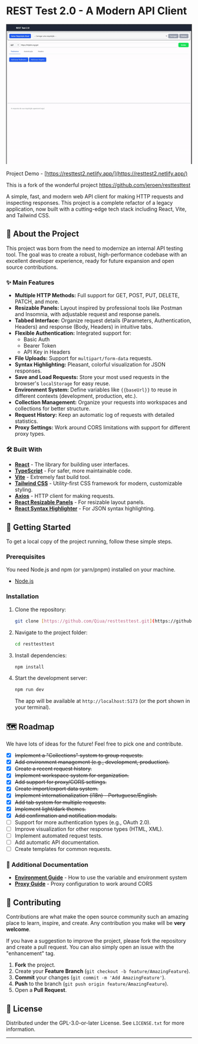 # REST Test 2.0 - A Modern API Client

![App Screenshot](public/assets/demo/rest-test-2-screen-final.gif)

Project Demo - [https://resttest2.netlify.app/](https://resttest2.netlify.app/)

This is a fork of the wonderful project https://github.com/jeroen/resttesttest

A simple, fast, and modern web API client for making HTTP requests and inspecting responses. This project is a complete refactor of a legacy application, now built with a cutting-edge tech stack including React, Vite, and Tailwind CSS.

## 🚀 About the Project

This project was born from the need to modernize an internal API testing tool. The goal was to create a robust, high-performance codebase with an excellent developer experience, ready for future expansion and open source contributions.

### ✨ Main Features

- **Multiple HTTP Methods:** Full support for GET, POST, PUT, DELETE, PATCH, and more.
- **Resizable Panels:** Layout inspired by professional tools like Postman and Insomnia, with adjustable request and response panels.
- **Tabbed Interface:** Organize request details (Parameters, Authentication, Headers) and response (Body, Headers) in intuitive tabs.
- **Flexible Authentication:** Integrated support for:
  - Basic Auth
  - Bearer Token
  - API Key in Headers
- **File Uploads:** Support for `multipart/form-data` requests.
- **Syntax Highlighting:** Pleasant, colorful visualization for JSON responses.
- **Save and Load Requests:** Store your most used requests in the browser's `localStorage` for easy reuse.
- **Environment System:** Define variables like `{{baseUrl}}` to reuse in different contexts (development, production, etc.).
- **Collection Management:** Organize your requests into workspaces and collections for better structure.
- **Request History:** Keep an automatic log of requests with detailed statistics.
- **Proxy Settings:** Work around CORS limitations with support for different proxy types.

### 🛠️ Built With

- **[React](https://reactjs.org/)** - The library for building user interfaces.
- **[TypeScript](https://www.typescriptlang.org/)** - For safer, more maintainable code.
- **[Vite](https://vitejs.dev/)** - Extremely fast build tool.
- **[Tailwind CSS](https://tailwindcss.com/)** - Utility-first CSS framework for modern, customizable styling.
- **[Axios](https://axios-http.com/)** - HTTP client for making requests.
- **[React Resizable Panels](https://react-resizable-panels.com/)** - For resizable layout panels.
- **[React Syntax Highlighter](https://github.com/react-syntax-highlighter/react-syntax-highlighter)** - For JSON syntax highlighting.

## 🏁 Getting Started

To get a local copy of the project running, follow these simple steps.

### Prerequisites

You need Node.js and npm (or yarn/pnpm) installed on your machine.

- [Node.js](https://nodejs.org/)

### Installation

1.  Clone the repository:
    ```sh
    git clone [https://github.com/Qiua/resttesttest.git](https://github.com/Qiua/resttesttest.git)
    ```
2.  Navigate to the project folder:
    ```sh
    cd resttesttest
    ```
3.  Install dependencies:
    ```sh
    npm install
    ```
4.  Start the development server:
    ```sh
    npm run dev
    ```
    The app will be available at `http://localhost:5173` (or the port shown in your terminal).

## 🗺️ Roadmap

We have lots of ideas for the future! Feel free to pick one and contribute.

- [x] ~~Implement a "Collections" system to group requests.~~
- [x] ~~Add environment management (e.g., development, production).~~
- [x] ~~Create a recent request history.~~
- [x] ~~Implement workspace system for organization.~~
- [x] ~~Add support for proxy/CORS settings.~~
- [x] ~~Create import/export data system.~~
- [x] ~~Implement internationalization (i18n) - Portuguese/English.~~
- [x] ~~Add tab system for multiple requests.~~
- [x] ~~Implement light/dark themes.~~
- [x] ~~Add confirmation and notification modals.~~
- [ ] Support for more authentication types (e.g., OAuth 2.0).
- [ ] Improve visualization for other response types (HTML, XML).
- [ ] Implement automated request tests.
- [ ] Add automatic API documentation.
- [ ] Create templates for common requests.

### 📖 Additional Documentation

- [**Environment Guide**](ENVIRONMENTS.md) - How to use the variable and environment system
- [**Proxy Guide**](CORS-PROXY-GUIDE.md) - Proxy configuration to work around CORS

## 🤝 Contributing

Contributions are what make the open source community such an amazing place to learn, inspire, and create. Any contribution you make will be **very welcome**.

If you have a suggestion to improve the project, please fork the repository and create a pull request. You can also simply open an issue with the "enhancement" tag.

1.  **Fork** the project.
2.  Create your **Feature Branch** (`git checkout -b feature/AmazingFeature`).
3.  **Commit** your changes (`git commit -m 'Add AmazingFeature'`).
4.  **Push** to the branch (`git push origin feature/AmazingFeature`).
5.  Open a **Pull Request**.

## 📄 License

Distributed under the GPL-3.0-or-later License. See `LICENSE.txt` for more information.

---
